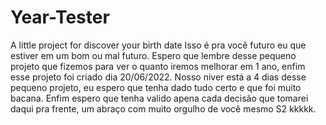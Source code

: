 # Year-Tester
A little project for discover your birth date
Isso é pra você futuro eu que estiver em um bom ou mal futuro. Espero que lembre desse pequeno projeto que fizemos para ver o quanto iremos melhorar em 1 ano, enfim esse projeto foi criado dia 20/06/2022. Nosso niver está a 4 dias desse pequeno projeto, eu espero que tenha dado tudo certo e que foi muito bacana. Enfim espero que tenha valido apena cada decisão que tomarei daqui pra frente, um abraço com muito orgulho de você mesmo S2 kkkkk.
